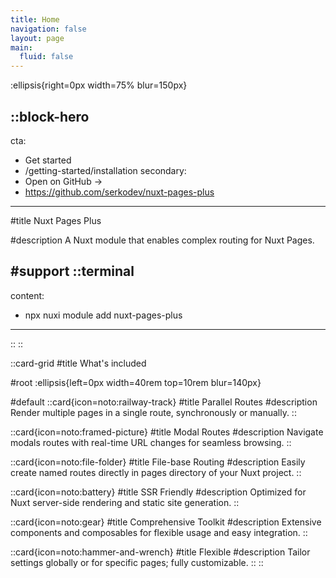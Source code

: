 ```yaml
---
title: Home
navigation: false
layout: page
main:
  fluid: false
---
```


:ellipsis{right=0px width=75% blur=150px}

::block-hero
---
cta:
  - Get started
  - /getting-started/installation
secondary:
  - Open on GitHub →
  - https://github.com/serkodev/nuxt-pages-plus
---

#title
Nuxt Pages Plus

#description
A Nuxt module that enables complex routing for Nuxt Pages.

#support
  ::terminal
  ---
  content:
  - npx nuxi module add nuxt-pages-plus
  ---
  ::
::

::card-grid
#title
What's included

#root
:ellipsis{left=0px width=40rem top=10rem blur=140px}

#default
  ::card{icon=noto:railway-track}
  #title
  Parallel Routes
  #description
  Render multiple pages in a single route, synchronously or manually.
  ::

  ::card{icon=noto:framed-picture}
  #title
  Modal Routes
  #description
  Navigate modals routes with real-time URL changes for seamless browsing.
  ::

  ::card{icon=noto:file-folder}
  #title
  File-base Routing
  #description
  Easily create named routes directly in pages directory of your Nuxt project.
  ::

  ::card{icon=noto:battery}
  #title
  SSR Friendly
  #description
  Optimized for Nuxt server-side rendering and static site generation.
  ::

  ::card{icon=noto:gear}
  #title
  Comprehensive Toolkit
  #description
  Extensive components and composables for flexible usage and easy integration.
  ::

  ::card{icon=noto:hammer-and-wrench}
  #title
  Flexible
  #description
  Tailor settings globally or for specific pages; fully customizable.
  ::
::
